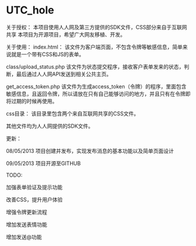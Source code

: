 UTC_hole
========
关于授权：
本项目使用人人网及第三方提供的SDK文件，CSS部分来自于互联网共享
本项目为开源项目，希望广大网友移植、开发。

关于使用：
index.html：
该文件为客户端页面，不包含令牌等敏感信息，简单来说就是一个带有CSS和JS的表单。

class/upload_status.php
该文件为状态提交程序，接收客户表单发来的状态，判断，最后通过人人网API发送到相关公共主页。

get_access_token.php
该文件为生成access_token（令牌）的程序，里面包含敏感信息，且返回令牌，所以请放在只有自己能够访问的地方，并且只有在令牌即将过期的时候再使用。

css目录：
该目录里包含两个来自互联网共享的CSS文件。

其他文件均为人人网提供的SDK文件。

更新：

08/05/2013    项目创建并发布，实现发布消息的基本功能以及简单页面设计

09/05/2013    项目开源至GITHUB

TODO:

加强表单验证及提示功能

改善CSS，提升用户体验

增强令牌更新流程

增加发送表情功能

增加发送@功能



